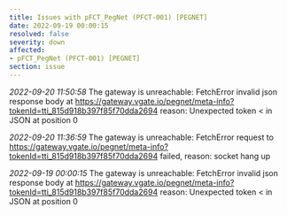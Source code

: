 ```yaml
---
title: Issues with pFCT_PegNet (PFCT-001) [PEGNET]
date: 2022-09-19 00:00:15
resolved: false
severity: down
affected:
- pFCT_PegNet (PFCT-001) [PEGNET]
section: issue
---
```


*2022-09-20 11:50:58* The gateway is unreachable: FetchError invalid json response body at https://gateway.vgate.io/pegnet/meta-info?tokenId=tti_815d918b397f85f70dda2694 reason: Unexpected token < in JSON at position 0

*2022-09-20 11:36:59* The gateway is unreachable: FetchError request to https://gateway.vgate.io/pegnet/meta-info?tokenId=tti_815d918b397f85f70dda2694 failed, reason: socket hang up

*2022-09-19 00:00:15* The gateway is unreachable: FetchError invalid json response body at https://gateway.vgate.io/pegnet/meta-info?tokenId=tti_815d918b397f85f70dda2694 reason: Unexpected token < in JSON at position 0